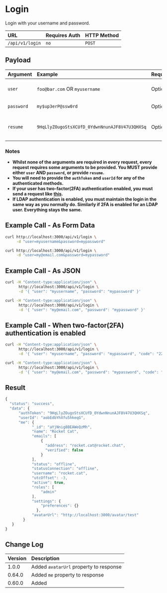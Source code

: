 # Login

Login with your username and password.

| URL | Requires Auth | HTTP Method |
| :--- | :--- | :--- |
| `/api/v1/login` | `no` | `POST` |

## Payload

| Argument | Example | Required | Description |
| :--- | :--- | :--- | :--- |
| `user` | `foo@bar.com` OR `myusername` | Optional | Your username or email |
| `password` | `my$up3erP@ssw0rd` | Optional | Your password |
| `resume` | `9HqLlyZOugoStsXCUfD_0YdwnNnunAJF8V47U3QHXSq` | Optional | Your previously issued authToken |

### Notes

* **Whilst none of the arguments are required in every request, every request requires some arguments to be provided. You MUST provide either `user` AND `password`, or provide `resume`.**
* **You will need to provide the `authToken` and `userId` for any of the authenticated methods.**
* **If your user has two-factor\(2FA\) authentication enabled, you must send a request like** [**this**](login.md#example-call---when-two-factor2fa-authentication-is-enabled)**.**
* **If LDAP authentication is enabled, you must maintain the login in the same way as you normally do. Similarly if 2FA is enabled for an LDAP user. Everything stays the same.**

## Example Call - As Form Data

```bash
curl http://localhost:3000/api/v1/login \
     -d "user=myusername&password=mypassword"
```

```bash
curl http://localhost:3000/api/v1/login \
     -d "user=my@email.com&password=mypassword"
```

## Example Call - As JSON

```bash
curl -H "Content-type:application/json" \
      http://localhost:3000/api/v1/login \
      -d '{ "user": "myusername", "password": "mypassword" }'
```

```bash
curl -H "Content-type:application/json" \
      http://localhost:3000/api/v1/login \
      -d '{ "user": "my@email.com", "password": "mypassword" }'
```

## Example Call - When two-factor\(2FA\) authentication is enabled

```bash
curl -H "Content-type:application/json" \
      http://localhost:3000/api/v1/login \
      -d '{ "user": "myusername", "password": "mypassword", "code": "224610" }'
```

```bash
curl -H "Content-type:application/json" \
      http://localhost:3000/api/v1/login \
      -d '{ "user": "my@email.com", "password": "mypassword", "code": "224610" }'
```

## Result

```javascript
{
  "status": "success",
  "data": {
      "authToken": "9HqLlyZOugoStsXCUfD_0YdwnNnunAJF8V47U3QHXSq",
      "userId": "aobEdbYhXfu5hkeqG",
      "me": {
            "_id": "aYjNnig8BEAWeQzMh",
            "name": "Rocket Cat",
            "emails": [
                {
                  "address": "rocket.cat@rocket.chat",
                  "verified": false
                }
            ],
            "status": "offline",
            "statusConnection": "offline",
            "username": "rocket.cat",
            "utcOffset": -3,
            "active": true,
            "roles": [
                "admin"
            ],
            "settings": {
                "preferences": {}
              },
            "avatarUrl": "http://localhost:3000/avatar/test"
        }
   }
}
```

## Change Log

| Version | Description |
| :--- | :--- |
| 1.0.0 | Added `avatarUrl` property to response |
| 0.64.0 | Added `me` property to response |
| 0.60.0 | Added |


